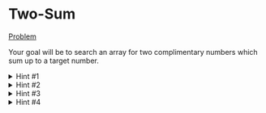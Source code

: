 # Two-Sum
[Problem](https://leetcode.com/problems/two-sum/)

Your goal will be to search an array for two complimentary numbers which sum up to a target number.


<details>
  <summary>Hint #1</summary>
  
  Brute force - Consider every element in the array, then consider all other elements to find a compliment that sums to the target. The indices of those two complimentary numbers are the solution.
  
</details>

<details>
  <summary>Hint #2</summary>
  
  Optimize - Instead of checking all elements to find a compliment, determine the compliment and then find out if that number is present.
  
</details>

<details>
  <summary>Hint #3</summary>
  
  Optimize - Is there a data structure which can quickly determine if a collection contains something?
  
</details>

<details>
  <summary>Hint #4</summary>
  
  Optimize - Consider the [Hashtable](https://docs.oracle.com/javase/8/docs/api/java/util/HashMap.html) and [HashMap](https://docs.oracle.com/javase/8/docs/api/java/util/Hashtable.html) structures.
 
  
  
</details>
